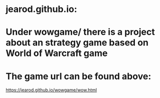 # jearod.github.io:

# Under wowgame/ there is a project about an strategy game based on World of Warcraft game
# The game url can be found above:
https://jearod.github.io/wowgame/wow.html
